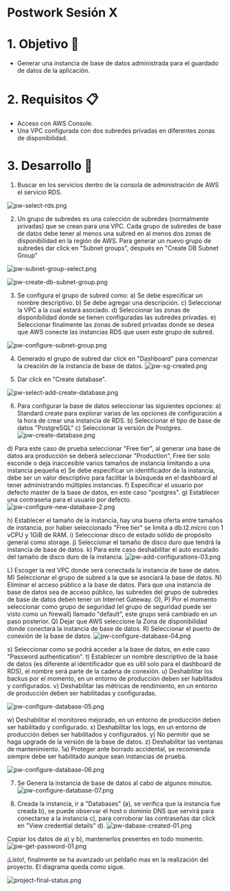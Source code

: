 # Postwork Sesión X


# 1. Objetivo 🎯
- Generar una instancia de base de datos administrada para el guardado de datos de la aplicación.


# 2. Requisitos 📋
- Acceso con AWS Console.
- Una VPC configurada con dos subredes privadas en diferentes zonas de disponibilidad.


# 3. Desarrollo 📑

1. Buscar en los servicios dentro de la consola de administración de AWS el servicio RDS.

![pw-select-rds.png](pw-select-rds.png)



2. Un grupo de subredes  es una colección de subredes (normalmente privadas) que se crean para una VPC. Cada grupo de subredes de base de datos debe tener al menos una subred en al menos dos zonas de disponibilidad en la región de AWS. Para generar un nuevo grupo de subredes dar click en "Subnet groups", después en "Create DB Subnet Group"

![pw-subnet-group-select.png](pw-subnet-group-select.png)


![pw-create-db-subnet-group.png](pw-create-db-subnet-group.png)

3. Se configura el grupo de subred como:
a) Se debe especificar un nombre descriptivo.
b) Se debe agregar una descripción.
c) Seleccionar la VPC a la cual estará asociado.
d) Seleccionar las zonas de disponibilidad donde se tienen configuradas las subredes privadas.
e) Seleccionar finalmente las zonas de subred privadas donde se desea que AWS conecte las instancias RDS que usen este grupo de subred.

![pw-configure-subnet-group.png](pw-configure-subnet-group.png)


4. Generado el grupo de subred dar click en "Dashboard" para comenzar la creación de la instancia de base de datos.
![pw-sg-created.png](pw-sg-created.png)

5. Dar click en "Create database".

![pw-select-add-create-database.png](pw-select-add-create-database.png)

6. Para configurar la base de datos seleccionar las siguientes opciones:
a) Standard create para explorar varias de las opciones de configuración a la hora de crear una instancia de RDS.
b) Seleccionar el tipo de base de datos "PostgreSQL"
c) Seleccionar la versión de Postgres.
![pw-create-database.png](pw-create-database.png)

d) Para este caso de prueba seleccionar "Free tier", al generar una base de datos ara producción se deberá seleccionar "Production", Free tier solo esconde o deja inaccesible varios tamaños de instancia limitando a una instancia pequeña
e) Se debe especificar un identificador de la instancia, debe ser un valor descriptivo para facilitar la búsqueda en el dashboard al tener administrando múltiples instancias.
f) Especificar el usuario por defecto master de la base de datos, en este caso "postgres".
g) Establecer una contraseña para el usuario por defecto.
![pw-configure-new-database-2.png](pw-configure-new-database-2.png)


h) Establecer el tamaño de la instancia, hay una buena oferta entre tamaños de instancia, por haber seleccionado "Free tier" se limita a db.t2.micro con 1 vCPU y 1GiB de RAM.
i) Seleccionar disco de estado sólido de propósito general como storage.
j) Seleccionar el tamaño de disco duro que tendrá la instancia de base de datos.
k) Para este caso deshabilitar el auto escalado del tamaño de disco duro de la instancia.
![pw-add-configurations-03.png](pw-add-configurations-03.png)

L) Escoger la red VPC donde será conectada la instancia de base de datos.
M) Seleccionar el grupo de subred a la que se asociará la base de datos.
N) Eliminar el acceso público a la base de datos. Para que una instancia de base de datos sea de acceso público, las subredes del grupo de subredes de base de datos deben tener un Internet Gateway.
O), P)  Por el momento seleccionar como grupo de seguridad (el grupo de seguridad puede ser visto como un firewall) llamado "default", este grupo será cambiado en un paso posterior.
Q) Dejar que AWS seleccione la Zona de disponibilidad donde conectará la instancia de base de datos.
R) Seleccionar el puerto de conexión de la base de datos.
![pw-configure-database-04.png](pw-configure-database-04.png)


s) Seleccionar como se podrá acceder a la base de datos, en este caso "Password authentication".
t) Establecer un nombre descriptivo de la base de datos (es diferente al identificador que es uítil solo para el dashboard de RDS), el nombre será parte de la cadena de conexión.
u) Deshabilitar los backus por el momento, en un entorno de producción deben ser habilitados y configurados.
v)  Deshabilitar las métricas de rendimiento,  en un entorno de producción deben ser habilitadas y configuradas.

![pw-configure-database-05.png](pw-configure-database-05.png)

w) Deshabilitar el monitoreo mejorado,  en un entorno de producción deben ser habilitado y configurado.
x) Deshabilitar los logs,  en un entorno de producción deben ser habilitados y configurados.
y) No permitir que se haga upgrade de la versión de la base de datos.
z) Deshabilitar las ventanas de mantenimiento.
1a) Proteger ante borrado accidental, se recomienda siempre debe ser habilitado aunque sean instancias de prueba.

![pw-configure-database-06.png](pw-configure-database-06.png)

7. Se Genera la instancia de base de datos al cabo de algunos minutos.
![pw-configure-database-07.png](pw-configure-database-07.png)


8. Creada la instancia, ir a "Databases" (a), se verifica que la instancia fue creada b), se puede observar el host o dominio DNS que servirá para conectarse a la instancia c), para corroborar las contraseñas dar click en "View credential details" d).
![pw-dabase-created-01.png](pw-dabase-created-01.png)

Copiar los datos de a) y b), mantenerlos presentes en todo momento.
![pw-get-password-01.png](pw-get-password-01.png)



¡Listo!, finalmente se ha avanzado un peldaño mas en la realización del proyecto. El diagrama queda como sigue.

![project-final-status.png](project-final-status.png)



